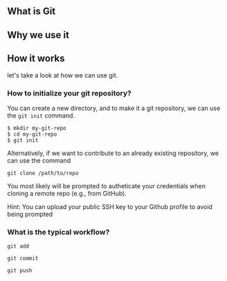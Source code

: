 ## What is Git 


## Why we use it 


## How it works
let's take a look at how we can use git. 

### How to initialize your git repository? 

You can create a new directory, and to make it a git repository, we can use the `git init` command. 

```
$ mkdir my-git-repo
$ cd my-git-repo
$ git init
```

Alternatively, if we want to contribute to an already existing repository, we can use the command 

```
git clone /path/to/repo
```

You most likely will be prompted to autheticate your credentials when cloning a remote repo (e.g., from GitHub). 

Hint: You can upload your public SSH key to your Github profile to avoid being prompted


### What is the typical workflow? 

```
git add
```

```
git commit
```

```
git push
```
